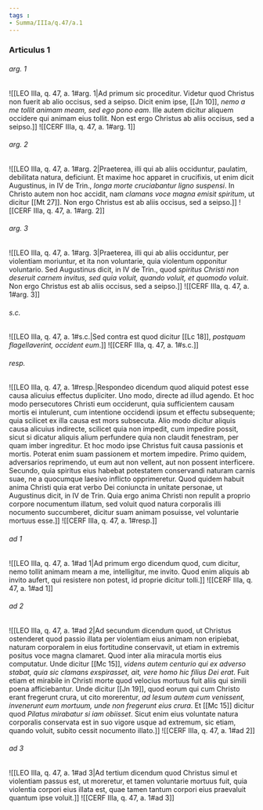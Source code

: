 ```yaml
---
tags : 
- Summa/IIIa/q.47/a.1
---
```


### Articulus 1

###### arg. 1
![[LEO IIIa, q. 47, a. 1#arg. 1|Ad primum sic proceditur. Videtur quod Christus non fuerit ab alio occisus, sed a seipso. Dicit enim ipse, [[Jn 10]], *nemo a me tollit animam meam, sed ego pono eam*. Ille autem dicitur aliquem occidere qui animam eius tollit. Non est ergo Christus ab aliis occisus, sed a seipso.]]
![[CERF IIIa, q. 47, a. 1#arg. 1]]

###### arg. 2
![[LEO IIIa, q. 47, a. 1#arg. 2|Praeterea, illi qui ab aliis occiduntur, paulatim, debilitata natura, deficiunt. Et maxime hoc apparet in crucifixis, ut enim dicit Augustinus, in IV de Trin., *longa morte cruciabantur ligno suspensi*. In Christo autem non hoc accidit, nam *clamans voce magna emisit spiritum*, ut dicitur [[Mt 27]]. Non ergo Christus est ab aliis occisus, sed a seipso.]]
![[CERF IIIa, q. 47, a. 1#arg. 2]]

###### arg. 3
![[LEO IIIa, q. 47, a. 1#arg. 3|Praeterea, illi qui ab aliis occiduntur, per violentiam moriuntur, et ita non voluntarie, quia violentum opponitur voluntario. Sed Augustinus dicit, in IV de Trin., quod *spiritus Christi non deseruit carnem invitus, sed quia voluit, quando voluit, et quomodo voluit*. Non ergo Christus est ab aliis occisus, sed a seipso.]]
![[CERF IIIa, q. 47, a. 1#arg. 3]]

###### s.c.
![[LEO IIIa, q. 47, a. 1#s.c.|Sed contra est quod dicitur [[Lc 18]], *postquam flagellaverint, occident eum*.]]
![[CERF IIIa, q. 47, a. 1#s.c.]]

###### resp.
![[LEO IIIa, q. 47, a. 1#resp.|Respondeo dicendum quod aliquid potest esse causa alicuius effectus dupliciter. Uno modo, directe ad illud agendo. Et hoc modo persecutores Christi eum occiderunt, quia sufficientem causam mortis ei intulerunt, cum intentione occidendi ipsum et effectu subsequente; quia scilicet ex illa causa est mors subsecuta. Alio modo dicitur aliquis causa alicuius indirecte, scilicet quia non impedit, cum impedire possit, sicut si dicatur aliquis alium perfundere quia non claudit fenestram, per quam imber ingreditur. Et hoc modo ipse Christus fuit causa passionis et mortis. Poterat enim suam passionem et mortem impedire. Primo quidem, adversarios reprimendo, ut eum aut non vellent, aut non possent interficere. Secundo, quia spiritus eius habebat potestatem conservandi naturam carnis suae, ne a quocumque laesivo inflicto opprimeretur. Quod quidem habuit anima Christi quia erat verbo Dei coniuncta in unitate personae, ut Augustinus dicit, in IV de Trin. Quia ergo anima Christi non repulit a proprio corpore nocumentum illatum, sed voluit quod natura corporalis illi nocumento succumberet, dicitur suam animam posuisse, vel voluntarie mortuus esse.]]
![[CERF IIIa, q. 47, a. 1#resp.]]

###### ad 1
![[LEO IIIa, q. 47, a. 1#ad 1|Ad primum ergo dicendum quod, cum dicitur, nemo tollit animam meam a me, intelligitur, me invito. Quod enim aliquis ab invito aufert, qui resistere non potest, id proprie dicitur tolli.]]
![[CERF IIIa, q. 47, a. 1#ad 1]]

###### ad 2
![[LEO IIIa, q. 47, a. 1#ad 2|Ad secundum dicendum quod, ut Christus ostenderet quod passio illata per violentiam eius animam non eripiebat, naturam corporalem in eius fortitudine conservavit, ut etiam in extremis positus voce magna clamaret. Quod inter alia miracula mortis eius computatur. Unde dicitur [[Mc 15]], *videns autem centurio qui ex adverso stabat, quia sic clamans exspirasset, ait, vere homo hic filius Dei erat*. Fuit etiam et mirabile in Christi morte quod velocius mortuus fuit aliis qui simili poena afficiebantur. Unde dicitur [[Jn 19]], quod eorum qui cum Christo erant fregerunt crura, ut cito morerentur, *ad Iesum autem cum venissent, invenerunt eum mortuum, unde non fregerunt eius crura*. Et [[Mc 15]] dicitur quod *Pilatus mirabatur si iam obiisset*. Sicut enim eius voluntate natura corporalis conservata est in suo vigore usque ad extremum, sic etiam, quando voluit, subito cessit nocumento illato.]]
![[CERF IIIa, q. 47, a. 1#ad 2]]

###### ad 3
![[LEO IIIa, q. 47, a. 1#ad 3|Ad tertium dicendum quod Christus simul et violentiam passus est, ut moreretur, et tamen voluntarie mortuus fuit, quia violentia corpori eius illata est, quae tamen tantum corpori eius praevaluit quantum ipse voluit.]]
![[CERF IIIa, q. 47, a. 1#ad 3]]

